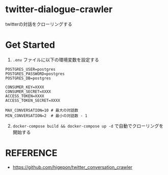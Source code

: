 # twitter-dialogue-crawler
twitterの対話をクローリングする

# Get Started
1. `.env` ファイルに以下の環境変数を設定する

```
POSTGRES_USER=postgres
POSTGRES_PASSWORD=postgres
POSTGRES_DB=postgres

CONSUMER_KEY=XXXX
CONSUMER_SECRET=XXXX
ACCESS_TOKEN=XXXX
ACCESS_TOKEN_SECRET=XXXX

MAX_CONVERSATION=10 # 最大の対話数
MIN_CONVERSATION=2  # 最小の対話数 - 1
```

2. `docker-compose build && docker-compose up -d` で自動でクローリングを開始する

# REFERENCE
- https://github.com/higepon/twitter_conversation_crawler